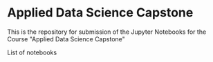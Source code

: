 # Applied Data Science Capstone
This is the repository for submission of the Jupyter Notebooks for the Course  "Applied Data Science Capstone"

List of notebooks
